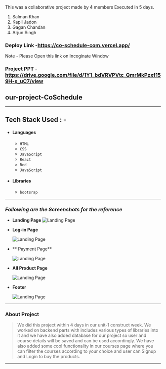 This was a collaborative project made by 4 members Executed in 5 days.
1) Salman Khan 
2) Kapil Jadon 
3) Gagan Chandan
4) Arjun Singh
### Deploy Link -https://co-schedule-com.vercel.app/ 
Note - Please Open this link on Incoginate Window 

### Project PPT - https://drive.google.com/file/d/1Y1_bdVRVPVtc_QmrMkPzxf159H-s_uC7/view

 ## our-project-CoSchedule
 

---

## Tech Stack Used : -

- #### Languages
  - `HTML`
  - `CSS`
  - `JavaScript `
  - `React `
  - `Red `
  - `JavaScript `
      

- #### Libraries
  - `bootsrap`
  

---

### _Following are the Screenshots for the reference_

- **Landing Page**
  ![Landing Page](https://i.postimg.cc/nhwTcJf5/Screenshot-465.png)

- **Log-in Page**

  ![Landing Page](https://i.postimg.cc/gk76xkrv/Screenshot-466.png)

- ** Payment Page**

  ![Landing Page](https://i.postimg.cc/50P2DnCw/Screenshot-467.png)


- **All Product Page**

  ![Landing Page](https://i.postimg.cc/D0X35gdf/Screenshot-468.png)

- **Footer**

  ![Landing Page](https://i.postimg.cc/Px8dFTdk/Screenshot-469.png)

---

### About Project

> We did this project within 4 days in our unit-1 construct week. We worked on backend parts with includes various types of libraries into it and we have also added database for our project so user and course details will be saved and can be used accordingly. We have also added some cool functionality in our courses page where you can filter the courses according to your choice and user can Signup and Login to buy the products.

---

 

